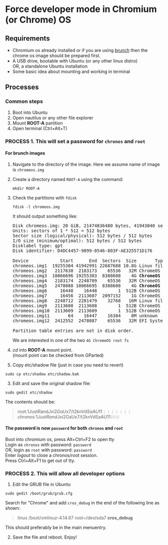 # Force developer mode in Chromium (or Chrome) OS

## Requirements
- Chromium os already installed or if you are using [brunch](https://github.com/sebanc/brunch) then the chrome os image should be prepared first.
- A USB drive, bootable with Ubuntu (or any other linux distro)  
  OR, a standalone Ubuntu installation
- Some basic idea about mounting and working in terminal

## Processes

### Common steps
1. Boot into Ubuntu
2. Open nautilus or any other file explorer
3. Mount <b>ROOT-A</b> partition
4. Open terminal (Ctrl+Alt+T)

### PROCESS 1. This will set a password for `chronos` and `root`

#### For brunch images
1. Navigate to the directory of the image. Here we assume name of image is `chromeos.img`  
2. Create a directory named `ROOT-A` using the command:
   ```
   mkdir ROOT-A
   ```
3. Check the partitions with `fdisk`
   ```
   fdisk -l chromeos.img
   ```
   It should output something like:
   
   <pre>
   Disk chromeos.img: 20 GiB, 21474836480 bytes, 41943040 sectors  
   Units: sectors of 1 * 512 = 512 bytes  
   Sector size (logical/physical): 512 bytes / 512 bytes  
   I/O size (minimum/optimal): 512 bytes / 512 bytes  
   Disklabel type: gpt  
   Disk identifier: D4DC4457-9899-0546-803F-AE325571D176  
     
   Device            Start      End  Sectors  Size       Type  
   chromeos.img1  19255304 41942991 22687688 10.8G Linux filesystem  
   chromeos.img2   2117638  2183173    65536   32M ChromeOS kernel  
   chromeos.img3  10866696 19255303  8388608    4G <b>ChromeOS root fs</b>  
   chromeos.img4   2183174  2248709    65536   32M ChromeOS kernel  
   chromeos.img5   2478088 10866695  8388608    4G <b>ChromeOS root fs</b>  
   chromeos.img6     16448    16448        1  512B ChromeOS kernel  
   chromeos.img7     16456  2113607  2097152    1G ChromeOS root fs  
   chromeos.img8   2248712  2281479    32768   16M Linux filesystem  
   chromeos.img9   2113608  2113608        1  512B ChromeOS reserved  
   chromeos.img10  2113609  2113609        1  512B ChromeOS reserved  
   chromeos.img11       64    16447    16384    8M unknown  
   chromeos.img12  2412552  2478087    65536   32M EFI System  
     
   Partition table entries are not in disk order.  
   </pre>
   
   We are interested in one of the two `4G ChromeOS root fs`


1. <i>cd</i> into <b>ROOT-A</b> mount point.  
  (mount point can be checked from GParted)  
2. Copy etc/shadow file (just in case you need to revert)
```
sudo cp etc/shadow etc/shadow.bak
```
3. Edit and save the original shadow file:
```
sudo gedit etc/shadow
```
  The contents should be:
  > root:$1$JustRand$Jxi2GaUx7/t2knVdSaAU11:::::::  
  > chronos:$1$JustRand$Jxi2GaUx7/t2knVdSaAU11:::::::  
  
#### The password is now `password` for both `chronos` and `root`
Boot into chromium os, press Alt+Ctrl+F2 to open tty  
Login as `chronos` with password: `password`  
OR, login as `root` with password: `password`  
Enter <i>logout</i> to close a chronos/root session.  
Press Ctrl+Alt+F1 to get out of tty.  

### PROCESS 2. This will allow all developer options
1. Edit the GRUB file in Ubuntu
```
sudo gedit /boot/grub/grub.cfg
```
Search for "Chrome" and add `cros_debug` in the end of the following line as shown:  
  > linux /boot/vmlinuz-4.14.67 root=/dev/sda7 <b>cros_debug</b>  

This should preferably be in the main menuentry.  
 
 2. Save the file and reboot. Enjoy!
